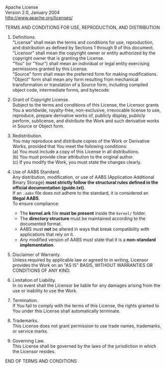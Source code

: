 Apache License  
Version 2.0, January 2004  
http://www.apache.org/licenses/  

TERMS AND CONDITIONS FOR USE, REPRODUCTION, AND DISTRIBUTION  

1. Definitions.  
   "License" shall mean the terms and conditions for use, reproduction, and distribution as defined by Sections 1 through 9 of this document.  
   "Licensor" shall mean the copyright owner or entity authorized by the copyright owner that is granting the License.  
   "You" (or "Your") shall mean an individual or legal entity exercising permissions granted by this License.  
   "Source" form shall mean the preferred form for making modifications.  
   "Object" form shall mean any form resulting from mechanical transformation or translation of a Source form, including compiled object code, intermediate forms, and bytecode.  

2. Grant of Copyright License.  
   Subject to the terms and conditions of this License, the Licensor grants You a worldwide, royalty-free, non-exclusive, irrevocable license to use, reproduce, prepare derivative works of, publicly display, publicly perform, sublicense, and distribute the Work and such derivative works in Source or Object form.  

3. Redistribution.  
   You may reproduce and distribute copies of the Work or Derivative Works, provided that You meet the following conditions:  
   (a) You must include a copy of this License in all distributions.  
   (b) You must provide clear attribution to the original author.  
   (c) If you modify the Work, you must state the changes clearly.  

4. Use of AABS Standard.  
   Any distribution, modification, or use of AABS (Application Additional Binary Storage) **must strictly follow the structural rules defined in the official documentation (guide.txt)**.  
   If an `.aabs` file does not adhere to the standard, it is considered an **Illegal AABS**.  
   To ensure compliance:  
   - The **kernel.ark** file **must be present** inside the `kernel/` folder.  
   - The **directory structure** must be maintained according to the documented format.  
   - AABS must **not** be altered in ways that break compatibility with applications that rely on it.  
   - Any modified version of AABS must state that it is a **non-standard implementation**.  

5. Disclaimer of Warranty.  
   Unless required by applicable law or agreed to in writing, Licensor provides the Work on an "AS IS" BASIS, WITHOUT WARRANTIES OR CONDITIONS OF ANY KIND.  

6. Limitation of Liability.  
   In no event shall the Licensor be liable for any damages arising from the use or inability to use the Work.  

7. Termination.  
   If You fail to comply with the terms of this License, the rights granted to You under this License shall automatically terminate.  

8. Trademarks.  
   This License does not grant permission to use trade names, trademarks, or service marks.  

9. Governing Law.  
   This License shall be governed by the laws of the jurisdiction in which the Licensor resides.  

END OF TERMS AND CONDITIONS